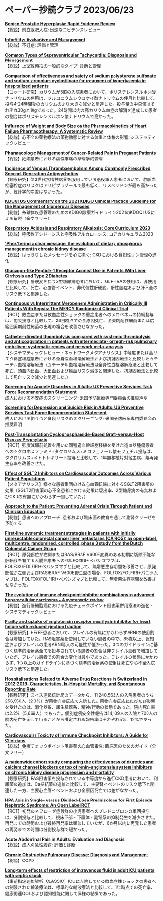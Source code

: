 # ペーパー抄読クラブ 2023/06/23

[**Benign Prostatic Hyperplasia: Rapid Evidence Review**](https://pubmed.ncbi.nlm.nih.gov/37327163/)  
【総説】前立腺肥大症: 迅速なエビデンスレビュー

[**Infertility: Evaluation and Management**](https://pubmed.ncbi.nlm.nih.gov/37327165/)  
【総説】不妊症: 評価と管理

[**Common Types of Supraventricular Tachycardia: Diagnosis and Management**](https://pubmed.ncbi.nlm.nih.gov/37327167/)  
【総説】上室性頻拍の一般的なタイプ: 診断と管理

[**Comparison of effectiveness and safety of sodium polystyrene sulfonate and sodium zirconium cyclosilicate for treatment of hyperkalemia in hospitalized patients**](https://pubmed.ncbi.nlm.nih.gov/37335862/)  
【コホート研究】カリウムが5超の入院患者において、ポリスチレンスルホン酸ナトリウムの使用は、ジルコニウムシクロケイ酸ナトリウムの使用と比較して、投与4-24時間後のカリウムのより大きな減少と関連した。投与量の中央値はそれぞれ30gと10gであった。24時間以内の高カリウム血症の解消を達成した患者の割合はポリスチレンスルホン酸ナトリウムで高かった。

[**Influence of Weight and Body Size on the Pharmacokinetics of Heart Failure Pharmacotherapy: A Systematic Review**](https://pubmed.ncbi.nlm.nih.gov/37338205/)  
【総説】心不全の薬物療法の薬物動態に対する体重と体格の影響: システマティックレビュー

[**Pharmacologic Management of Cancer-Related Pain in Pregnant Patients**](https://pubmed.ncbi.nlm.nih.gov/37347386/)  
【総説】妊娠患者における癌性疼痛の薬理学的管理

[**Incidence of Venous Thromboembolism Among Commonly Prescribed Second-Generation Antipsychotics**](https://pubmed.ncbi.nlm.nih.gov/37347841/)  
【観察研究】第2世代抗精神病薬を服用している退役軍人患者において、静脈血栓塞栓症のリスクはアリピプラゾールで最も低く、リスペリドンが最も高かったが、統計学的な差はなかった。

[**KDOQI US Commentary on the 2021 KDIGO Clinical Practice Guideline for the Management of Glomerular Diseases**](https://pubmed.ncbi.nlm.nih.gov/37341661/)  
【総説】糸球体疾患管理のためのKDIGO診療ガイドライン2021のKDOQI USによる解説（全文フリー）

[**Respiratory Acidosis and Respiratory Alkalosis: Core Curriculum 2023**](https://pubmed.ncbi.nlm.nih.gov/37341662/)  
【総説】呼吸性アシドーシスと呼吸性アルカローシス: コアカリキュラム2023

[**'Phos'tering a clear message: the evolution of dietary phosphorus management in chronic kidney disease**](https://pubmed.ncbi.nlm.nih.gov/37343779/)  
【総説】はっきりしたメッセージを心に抱く: CKDにおける食餌性リン管理の進化

[**Glucagon-like Peptide-1 Receptor Agonist Use in Patients With Liver Cirrhosis and Type 2 Diabetes**](https://pubmed.ncbi.nlm.nih.gov/37331413/)  
【観察研究】肝硬変を伴う2型糖尿病患者において、GLP-1RAの使用は、非使用と比較して、死亡、心血管イベント、非代償性肝硬変、肝性脳症および肝不全のリスク低下と関連した。

[**Continuous vs Intermittent Meropenem Administration in Critically Ill Patients With Sepsis: The MERCY Randomized Clinical Trial**](https://pubmed.ncbi.nlm.nih.gov/37326473/)  
【RCT】敗血症または敗血症性ショックの重症患者へのメロペネムの持続投与は、間欠投与と比較して、28日時点での全原因死亡、全薬剤耐性細菌または広範囲薬剤耐性細菌の出現の複合を改善させなかった。

[**Catheter-directed thrombolysis compared with systemic thrombolysis and anticoagulation in patients with intermediate- or high-risk pulmonary embolism: systematic review and network meta-analysis**](https://pubmed.ncbi.nlm.nih.gov/37336568/)  
【システマティックレビュー・ネットワークメタアナリシス】中等度または高リスク肺塞栓症患者における全身性血栓溶解療法および抗凝固療法と比較したカテーテル血栓溶解療法（カテーテル血栓溶解療法は全身性血栓溶解療法と比較して死亡、頭蓋内出血、大出血および輸血リスク減少と関連した。抗凝固療法と比較して死亡リスク減少と関連した。）

[**Screening for Anxiety Disorders in Adults: US Preventive Services Task Force Recommendation Statement**](https://pubmed.ncbi.nlm.nih.gov/37338866/)  
成人における不安症のスクリーニング: 米国予防医療専門委員会の推奨声明

[**Screening for Depression and Suicide Risk in Adults: US Preventive Services Task Force Recommendation Statement**](https://pubmed.ncbi.nlm.nih.gov/37338872/)  
成人における抑うつと自殺リスクのスクリーニング: 米国予防医療専門委員会の推奨声明

[**Post-Transplantation Cyclophosphamide-Based Graft-versus-Host Disease Prophylaxis**](https://pubmed.ncbi.nlm.nih.gov/37342922/)  
【RCT】強度減弱前処置を用いた同種造血幹細胞移植を受けた造血器腫瘍患者へのシクロホスファミド+タクロリムス+ミコフェノール酸モフェチル投与は、タクロリムス+メトトレキサート投与と比較して、1年無移植片対宿主病、無再発生存率を改善させた。

[**Effect of SGLT2 Inhibitors on Cardiovascular Outcomes Across Various Patient Populations**](https://pubmed.ncbi.nlm.nih.gov/37344038/)  
【メタアナリシス】様々な患者集団のける心血管転帰に対するSGLT2阻害薬の効果（SGLT2阻害薬の心不全患者における効果は駆出率、2型糖尿病の有無およびCKDの有無にかかわらず一貫していた。）

[**Approach to the Patient: Preventing Adrenal Crisis Through Patient and Clinician Education**](https://pubmed.ncbi.nlm.nih.gov/36630291/)  
【総説】患者へのアプローチ: 患者および臨床医の教育を通して副腎クリーゼを予防する

[**First-line systemic treatment strategies in patients with initially unresectable colorectal cancer liver metastases (CAIRO5): an open-label, multicentre, randomised, controlled, phase 3 study from the Dutch Colorectal Cancer Group**](https://pubmed.ncbi.nlm.nih.gov/37329889/)  
【RCT】原発部位が右側またはRAS/BRAF V600E変異のある初期に切除不能な肝転移を有する大腸癌患者へのFOLFOXIRI+ベバシズマブは、FOLFOX/FOLFIRI+ベバシズマブと比較して、無増悪生存期間を改善させ、原発部位が左側およびRAS/BRAF V600E野生型の場合、FOLFOX/FOLFIRI+パニツムマブは、FOLFOX/FOLFIRI+ベバシズマブと比較して、無増悪生存期間を改善させなかった。

[**The evolution of immune checkpoint inhibitor combinations in advanced hepatocellular carcinoma - A systematic review**](https://pubmed.ncbi.nlm.nih.gov/37336142/)  
【総説】進行肝細胞癌における免疫チェックポイント阻害薬併用療法の進化 - システマティックレビュー

[**Frailty and uptake of angiotensin receptor neprilysin inhibitor for heart failure with reduced ejection fraction**](https://pubmed.ncbi.nlm.nih.gov/37345734/)  
【観察研究】HFrEF患者において、フレイルの有無にかかわらずARNIの使用割合は増加していた。RAS阻害薬を使用していない患者の中で、85歳以上、認知症およびフレイルの患者ARNI導入の可能性が低かった。3つのガイドラインに基づく標準的治療薬全てを投与されている患者の割合は非フレイル患者で増加していたが、フレイル患者での割合の変化は最小であった。フレイルの状態にかかわらず、1つ以上のガイドラインに基づく標準的治療薬の使用は死亡や心不全入院リスク低下と関連した。

[**Hospitalisations Related to Adverse Drug Reactions in Switzerland in 2012-2019: Characteristics, In-Hospital Mortality, and Spontaneous Reporting Rate**](https://pubmed.ncbi.nlm.nih.gov/37335465/)  
【観察研究】スイス連邦統計局のデータから、11,240,562人の入院患者のうち256,550人（2.3%）が薬物有害反応で入院した。薬物有害反応にたびたび影響を受けたのは、消化器系、尿生殖器系、精神/行動の状態であった。院内死亡率は2.2%（5,669人）であった。個別症例安全性報告は14,109人の入院と700人の院内死亡を示していることから推定される報告率はそれぞれ5%、12%であった。

[**Cardiovascular Toxicity of Immune Checkpoint Inhibitors: A Guide for Clinicians**](https://pubmed.ncbi.nlm.nih.gov/37341925/)  
【総説】免疫チェックポイント阻害薬の心血管毒性: 臨床医のためのガイド（全文フリー）

[**A nationwide cohort study comparing the effectiveness of diuretics and calcium channel blockers on top of renin-angiotensin system inhibitors on chronic kidney disease progression and mortality**](https://pubmed.ncbi.nlm.nih.gov/37330214/)  
【観察研究】RAS阻害薬を投与されている中等度から進行CKD患者において、利尿薬の追加は、Ca拮抗薬の追加と比較して、主要腎イベントのリスク低下と関連した一方、主要心血管イベントおよび全原因死亡では差がなかった。

[**HPA Axis in Single- versus Divided-Dose Prednisolone for First Episode Nephrotic Syndrome: An Open Label RCT**](https://pubmed.ncbi.nlm.nih.gov/37335578/)  
【RCT】初発のネフローゼ症候群の小児患者へのプレドニゾロンの単回投与は、分割投与と比較して、視床下部・下垂体・副腎系の抑制発生を減少させた。再発までの時間および最終再発率は類似していたが、6か月以内に再発した患者の再発までの時間は分割投与群で短かった。

[**Acute Abdominal Pain in Adults: Evaluation and Diagnosis**](https://pubmed.ncbi.nlm.nih.gov/37327158/)  
【総説】成人の急性腹症: 評価と診断

[**Chronic Obstructive Pulmonary Disease: Diagnosis and Management**](https://pubmed.ncbi.nlm.nih.gov/37327161/)  
【総説】COPD

[**Long-term effects of restriction of intravenous fluid in adult ICU patients with septic shock**](https://pubmed.ncbi.nlm.nih.gov/37330928/)  
【事前指定追加解析: CLASSIC】ICUに入院している敗血症性ショックの患者への制限された輸液療法は、標準的な輸液療法と比較して、1年時点での死亡率、健康関連QOLおよび認知機能に関して同様の結果であった。